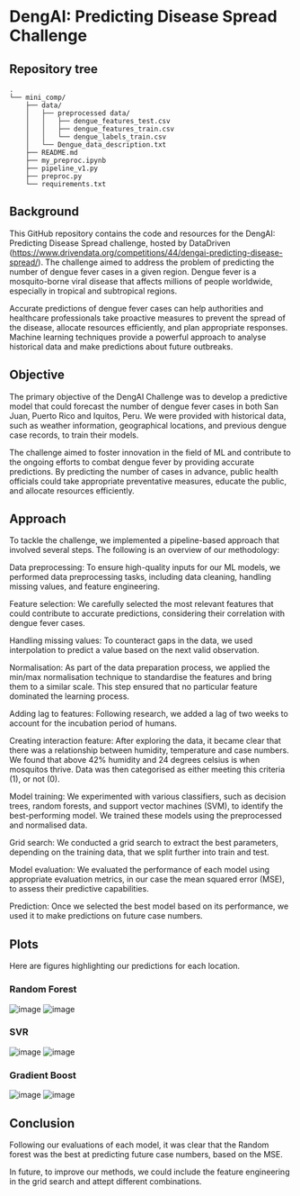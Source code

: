 # DengAI: Predicting Disease Spread Challenge

## Repository tree
```
.
└── mini_comp/
    ├── data/
    │   ├── preprocessed data/
    │   │   ├── dengue_features_test.csv
    │   │   ├── dengue_features_train.csv
    │   │   └── dengue_labels_train.csv
    │   └── Dengue_data_description.txt
    ├── README.md
    ├── my_preproc.ipynb
    ├── pipeline_v1.py
    ├── preproc.py
    └── requirements.txt
```

## Background
This GitHub repository contains the code and resources for the DengAI: Predicting Disease Spread challenge, hosted by DataDriven (https://www.drivendata.org/competitions/44/dengai-predicting-disease-spread/). The challenge aimed to address the problem of predicting the number of dengue fever cases in a given region. Dengue fever is a mosquito-borne viral disease that affects millions of people worldwide, especially in tropical and subtropical regions.

Accurate predictions of dengue fever cases can help authorities and healthcare professionals take proactive measures to prevent the spread of the disease, allocate resources efficiently, and plan appropriate responses. Machine learning techniques provide a powerful approach to analyse historical data and make predictions about future outbreaks.

## Objective
The primary objective of the DengAI Challenge was to develop a predictive model that could forecast the number of dengue fever cases in both San Juan, Puerto Rico and Iquitos, Peru. We were provided with historical data, such as weather information, geographical locations, and previous dengue case records, to train their models.

The challenge aimed to foster innovation in the field of ML and contribute to the ongoing efforts to combat dengue fever by providing accurate predictions. By predicting the number of cases in advance, public health officials could take appropriate preventative measures, educate the public, and allocate resources efficiently.

## Approach
To tackle the challenge, we implemented a pipeline-based approach that involved several steps. The following is an overview of our methodology:

Data preprocessing: To ensure high-quality inputs for our ML models, we performed data preprocessing tasks, including data cleaning, handling missing values, and feature engineering.

Feature selection: We carefully selected the most relevant features that could contribute to accurate predictions, considering their correlation with dengue fever cases.

Handling missing values: To counteract gaps in the data, we used interpolation to predict a value based on the next valid observation.  

Normalisation: As part of the data preparation process, we applied the min/max normalisation technique to standardise the features and bring them to a similar scale. This step ensured that no particular feature dominated the learning process.

Adding lag to features: Following research, we added a lag of two weeks to account for the incubation period of humans.

Creating interaction feature: After exploring the data, it became clear that there was a relationship between humidity, temperature and case numbers. We found that above 42% humidity and 24 degrees celsius is when mosquitos thrive. Data was then categorised as either meeting this criteria (1), or not (0). 

Model training: We experimented with various classifiers, such as decision trees, random forests, and support vector machines (SVM), to identify the best-performing model. We trained these models using the preprocessed and normalised data. 

Grid search: We conducted a grid search to extract the best parameters, depending on the training data, that we split further into train and test. 

Model evaluation: We evaluated the performance of each model using appropriate evaluation metrics, in our case the mean squared error (MSE), to assess their predictive capabilities.

Prediction: Once we selected the best model based on its performance, we used it to make predictions on future case numbers.


## Plots
Here are figures highlighting our predictions for each location.

### Random Forest
![image](https://user-images.githubusercontent.com/130439108/236619117-07e40945-a948-4c84-beff-b5601cdfa8bd.png)
![image](https://user-images.githubusercontent.com/130439108/236619087-e8855ad3-8896-4b16-8dfe-d4af46ad5aeb.png)


### SVR
![image](https://user-images.githubusercontent.com/130439108/236619263-349cc4f7-d0b0-4e42-a5ec-1bfa52d9410e.png)
![image](https://user-images.githubusercontent.com/130439108/236619276-a78f6d2c-0539-4d22-a2eb-7136f1712ef5.png)


### Gradient Boost
![image](https://user-images.githubusercontent.com/130439108/236620333-54dc8886-1a8a-40c7-a0b9-fc084925b5d0.png)
![image](https://user-images.githubusercontent.com/130439108/236620338-f3a430f9-c327-4ac7-ac4e-185475583f30.png)

## Conclusion
Following our evaluations of each model, it was clear that the Random forest was the best at predicting future case numbers, based on the MSE.

In future, to improve our methods, we could include the feature engineering in the grid search and attept different combinations.





